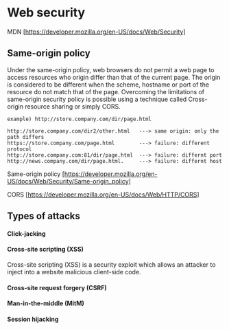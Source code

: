 # Web security

MDN [https://developer.mozilla.org/en-US/docs/Web/Security]

## Same-origin policy

Under the same-origin policy, web browsers do not permit a web page to access resources who origin differ than that of the current page. The origin is considered to be different when the scheme, hostname or port of the resource do not match that of the page. Overcoming the limitations of same-origin security policy is possible using a technique called Cross-origin resource sharing or simply CORS.

```
example) http://store.company.com/dir/page.html
 
http://store.company.com/dir2/other.html   ---> same origin: only the path differs
https://store.company.com/page.html        ---> failure: different protocol
http://store.company.com:81/dir/page.html  ---> failure: differnt port
http://news.company.com/dir/page.html.     ---> failure: differnt host
```

Same-origin policy [https://developer.mozilla.org/en-US/docs/Web/Security/Same-origin_policy]

CORS [https://developer.mozilla.org/en-US/docs/Web/HTTP/CORS]


## Types of attacks

#### Click-jacking

#### Cross-site scripting (XSS)
Cross-site scripting (XSS) is a security exploit which allows an attacker to inject into a website malicious client-side code.

#### Cross-site request forgery (CSRF)

#### Man-in-the-middle (MitM)

#### Session hijacking
